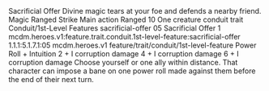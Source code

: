 <ability>
  <name>Sacrificial Offer</name>
  <flavor>Divine magic tears at your foe and defends a nearby friend.</flavor>
  <keywords>
    <keyword>Magic</keyword>
    <keyword>Ranged</keyword>
    <keyword>Strike</keyword>
  </keywords>
  <type>Main action</type>
  <distance>Ranged 10</distance>
  <target>One creature</target>
  <metadata>
    <class>conduit</class>
    <feature_type>trait</feature_type>
    <file_dpath>Conduit/1st-Level Features</file_dpath>
    <item_id>sacrificial-offer</item_id>
    <item_index>05</item_index>
    <item_name>Sacrificial Offer</item_name>
    <level>1</level>
    <scc>mcdm.heroes.v1:feature.trait.conduit.1st-level-feature:sacrificial-offer</scc>
    <scdc>1.1.1:5.1.7.1:05</scdc>
    <source>mcdm.heroes.v1</source>
    <type>feature/trait/conduit/1st-level-feature</type>
  </metadata>
  <effects>
    <effect type="roll">
      <roll>Power Roll + Intuition</roll>
      <t1>2 + I corruption damage</t1>
      <t2>4 + I corruption damage</t2>
      <t3>6 + I corruption damage</t3>
    </effect>
    <effect type="mundane">Choose yourself or one ally within distance. That character can impose a bane on one power roll made against them before the end of their next turn.</effect>
  </effects>
</ability>
